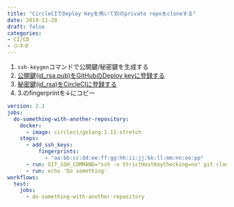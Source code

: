 ```yaml
---
title: "CircleCIでDeploy Keyを用いて別のprivate repoをcloneする"
date: 2019-11-28
draft: false
categories:
- CI/CD
- 小ネタ
---
```


1. `ssh-keygen`コマンドで公開鍵/秘密鍵を生成する
2. [公開鍵(id_rsa.pub)をGitHubのDeploy keyに登録する](https://developer.github.com/v3/guides/managing-deploy-keys/)
3. [秘密鍵(id_rsa)をCircleCIに登録する](https://circleci.com/docs/2.0/add-ssh-key/)
4. 3.のfingerprintを↓にコピー

```some-repo/.circleci/config.yml
version: 2.1
jobs:
  do-something-with-another-repository:
    docker:
      - image: circleci/golang:1.11-stretch
    steps:
      - add_ssh_keys:
          fingerprints:
            - "aa:bb:cc:dd:ee:ff:gg:hh:ii:jj:kk:ll:mm:nn:oo:pp"
      - run: GIT_SSH_COMMAND="ssh -o StrictHostKeyChecking=no" git clone git@github.com:aaaanwz/another-repository.git
      - run: echo 'Do something'
workflows:
  test:
    jobs:
      - do-something-with-another-repository
```
